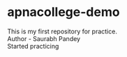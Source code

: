 # apnacollege-demo
This is my first repository for practice.<br>
Author - Saurabh Pandey
<br>
Started practicing